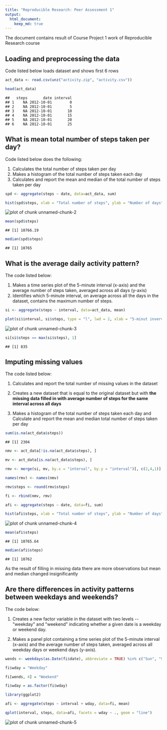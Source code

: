```yaml
---
title: "Reproducible Research: Peer Assessment 1"
output: 
  html_document:
    keep_md: true
---
```


The document contains result of Course Project 1 work of Reproducible Research course

## Loading and preprocessing the data

Code listed below loads dataset and shows first 6 rows


```r
act_data <- read.csv(unz("activity.zip", "activity.csv"))

head(act_data)
```

```
##   steps       date interval
## 1    NA 2012-10-01        0
## 2    NA 2012-10-01        5
## 3    NA 2012-10-01       10
## 4    NA 2012-10-01       15
## 5    NA 2012-10-01       20
## 6    NA 2012-10-01       25
```


## What is mean total number of steps taken per day?

Code listed below does the following:

1. Calculates the total number of steps taken per day
2. Makes a histogram of the total number of steps taken each day
3. Calculates and report the mean and median of the total number of steps taken per day



```r
spd <- aggregate(steps ~ date, data=act_data, sum)

hist(spd$steps, xlab = "Total number of steps", ylab = "Number of days", main = "Total number of steps per day")
```

![plot of chunk unnamed-chunk-2](figure/unnamed-chunk-2-1.png) 

```r
mean(spd$steps)
```

```
## [1] 10766.19
```

```r
median(spd$steps)
```

```
## [1] 10765
```



## What is the average daily activity pattern?

The code listed below:

1. Makes a time series plot of the 5-minute interval (x-axis) and the average number of steps taken, averaged across all days (y-axis)
2. Identifies which 5-minute interval, on average across all the days in the dataset, contains the maximum number of steps.


```r
si <- aggregate(steps ~ interval, data=act_data, mean)

plot(si$interval, si$steps, type = "l", lwd = 2, xlab = "5-minut inverval", ylab = "Number of steps")
```

![plot of chunk unnamed-chunk-3](figure/unnamed-chunk-3-1.png) 

```r
si[si$steps == max(si$steps), 1]
```

```
## [1] 835
```


## Imputing missing values

The code listed below:

1. Calculates and report the total number of missing values in the dataset

2. Creates a new dataset that is equal to the original dataset but with __the missing data filled in with average number of steps for the same interval across all days__

3. Makes a histogram of the total number of steps taken each day and Calculate and report the mean and median total number of steps taken per day



```r
sum(is.na(act_data$steps))
```

```
## [1] 2304
```

```r
nmv <- act_data[!is.na(act_data$steps), ]

mv <- act_data[is.na(act_data$steps), ]

rmv <- merge(si, mv, by.x = "interval", by.y = "interval")[, c(2,4,1)]

names(rmv) <- names(nmv)

rmv$steps <- round(rmv$steps)

fi <- rbind(nmv, rmv)

afi <- aggregate(steps ~ date, data=fi, sum)

hist(afi$steps, xlab = "Total number of steps", ylab = "Number of days", main = "Total number of steps per day")
```

![plot of chunk unnamed-chunk-4](figure/unnamed-chunk-4-1.png) 

```r
mean(afi$steps)
```

```
## [1] 10765.64
```

```r
median(afi$steps)
```

```
## [1] 10762
```

As the result of filling in missing data there are more observations but mean and median changed insignificantly

## Are there differences in activity patterns between weekdays and weekends?

The code below:

1. Creates a new factor variable in the dataset with two levels -- "weekday" and "weekend" indicating whether a given date is a weekday or weekend day.

2. Makes a panel plot containing a time series plot of the 5-minute interval (x-axis) and the average number of steps taken, averaged across all weekday days or weekend days (y-axis).


```r
wends <- weekdays(as.Date(fi$date), abbreviate = TRUE) %in% c("Sun", "Sat")

fi$wday = "Weekday"

fi[wends, 4] = "Weekend"

fi$wday = as.factor(fi$wday)

library(ggplot2)

afi <- aggregate(steps ~ interval + wday, data=fi, mean)

qplot(interval, steps, data=afi, facets = wday ~ ., geom = "line")
```

![plot of chunk unnamed-chunk-5](figure/unnamed-chunk-5-1.png) 

